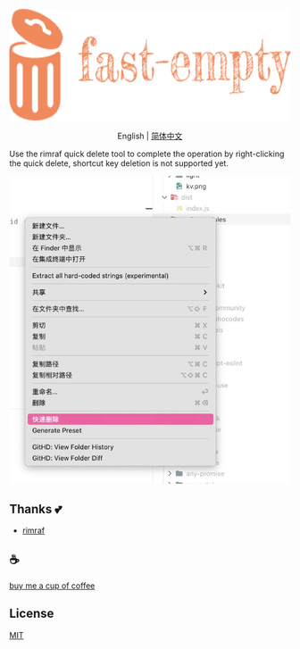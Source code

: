 <p align="center">
<img height="200" src="./assets/kv.png" alt="to unocss">
</p>
<p align="center"> English | <a href="./README_zh.md">简体中文</a></p>

Use the rimraf quick delete tool to complete the operation by right-clicking the quick delete, shortcut key deletion is not supported yet.

![demo](assets/demo.jpg)

## Thanks 💕
- [rimraf](https://github.com/isaacs/rimraf)

## :coffee:

[buy me a cup of coffee](https://github.com/Simon-He95/sponsor)

## License

[MIT](./license)
